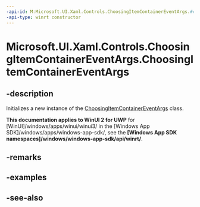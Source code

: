 ```yaml
---
-api-id: M:Microsoft.UI.Xaml.Controls.ChoosingItemContainerEventArgs.#ctor
-api-type: winrt constructor
---
```


<!-- Method syntax
public ChoosingItemContainerEventArgs()
-->

# Microsoft.UI.Xaml.Controls.ChoosingItemContainerEventArgs.ChoosingItemContainerEventArgs

## -description
Initializes a new instance of the [ChoosingItemContainerEventArgs](choosingitemcontainereventargs.md) class.

**This documentation applies to WinUI 2 for UWP** for [WinUI]/windows/apps/winui/winui3/ in the [Windows App SDK]/windows/apps/windows-app-sdk/, see the **[Windows App SDK namespaces]/windows/windows-app-sdk/api/winrt/**.

## -remarks

## -examples

## -see-also
